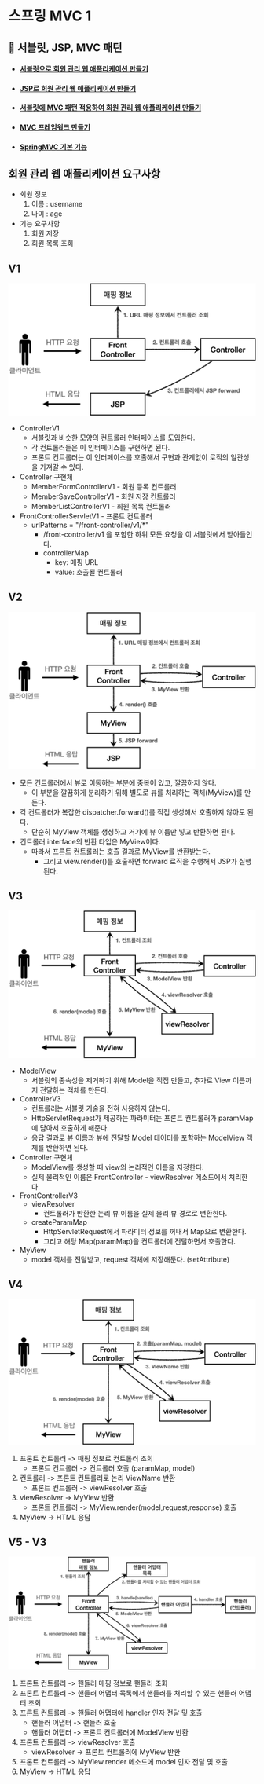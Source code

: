 # 스프링 MVC 1

## 🚀 서블릿, JSP, MVC 패턴
- #### [서블릿으로 회원 관리 웹 애플리케이션 만들기](https://github.com/jingyu9804/servlet/tree/main/src/main/java/hello/servlet/web/servlet)
- #### [JSP로 회원 관리 웹 애플리케이션 만들기](https://github.com/jingyu9804/servlet/tree/main/src/main/webapp/jsp)
- #### [서블릿에 MVC 패턴 적용하여 회원 관리 웹 애플리케이션 만들기](https://github.com/jingyu9804/servlet/tree/main/src/main/java/hello/servlet/web/servletmvc)
- #### [MVC 프레임워크 만들기](https://github.com/jingyu9804/servlet/tree/main/src/main/java/hello/servlet/web/frontcontroller)
- #### [SpringMVC 기본 기능](https://github.com/jingyu9804/servlet/tree/main/src/main/java/hello/servlet/web/springmvc)

## 회원 관리 웹 애플리케이션 요구사항
  - 회원 정보
    1. 이름 : username
    2. 나이 : age
  - 기능 요구사항
    1. 회원 저장
    2. 회원 목록 조회

## V1
![img.png](img.png)
- ControllerV1
  - 서블릿과 비슷한 모양의 컨트롤러 인터페이스를 도입한다.
  - 각 컨트롤러들은 이 인터페이스를 구현하면 된다.
  - 프론트 컨트롤러는 이 인터페이스를 호출해서 구현과 관계없이 로직의 일관성을 가져갈 수 있다.
- Controller 구현체
  - MemberFormControllerV1 - 회원 등록 컨트롤러
  - MemberSaveControllerV1 - 회원 저장 컨트롤러
  - MemberListControllerV1 - 회원 목록 컨트롤러
- FrontControllerServletV1 - 프론트 컨트롤러
  - urlPatterns = "/front-controller/v1/*"
    - /front-controller/v1 을 포함한 하위 모든 요청을 이 서블릿에서 받아들인다.
    - controllerMap
      - key: 매핑 URL
      - value: 호출될 컨트롤러

## V2
![img_1.png](img_1.png)
- 모든 컨트롤러에서 뷰로 이동하는 부분에 중복이 있고, 깔끔하지 않다.
  - 이 부분을 깔끔하게 분리하기 위해 별도로 뷰를 처리하는 객체(MyView)를 만든다.
- 각 컨트롤러가 복잡한 dispatcher.forward()를 직접 생성해서 호출하지 않아도 된다.
  - 단순히 MyView 객체를 생성하고 거기에 뷰 이름만 넣고 반환하면 된다.
- 컨트롤러 interface의 반환 타입은 MyView이다.
  - 따라서 프론트 컨트롤러는 호출 결과로 MyView를 반환받는다.
    - 그리고 view.render()를 호출하면 forward 로직을 수행해서 JSP가 실행된다.

## V3
![img_2.png](img_2.png)
- ModelView
  - 서블릿의 종속성을 제거하기 위해 Model을 직접 만들고, 추가로 View 이름까지 전달하는 객체를 만든다.
- ControllerV3
  - 컨트롤러는 서블릿 기술을 전혀 사용하지 않는다.
  - HttpServletRequest가 제공하는 파라미터는 프론트 컨트롤러가 paramMap에 담아서 호출하게 해준다.
  - 응답 결과로 뷰 이름과 뷰에 전달할 Model 데이터를 포함하는 ModelView 객체를 반환하면 된다.
- Controller 구현체
  - ModelView를 생성할 때 view의 논리적인 이름을 지정한다.
  - 실제 물리적인 이름은 FrontController - viewResolver 메소드에서 처리한다.
- FrontControllerV3
  - viewResolver
    - 컨트롤러가 반환한 논리 뷰 이름을 실제 물리 뷰 경로로 변환한다.
  - createParamMap
    - HttpServletRequest에서 파라미터 정보를 꺼내서 Map으로 변환한다.
    - 그리고 해당 Map(paramMap)을 컨트롤러에 전달하면서 호출한다.
- MyView
  - model 객체를 전달받고, request 객체에 저장해둔다. (setAttribute)

## V4
![img_3.png](img_3.png)
1. 프론트 컨트롤러 -> 매핑 정보로 컨트롤러 조회
   - 프론트 컨트롤러 -> 컨트롤러 호출 (paramMap, model)
2. 컨트롤러 -> 프론트 컨트롤러로 논리 ViewName 반환
   - 프론트 컨트롤러 -> viewResolver 호출
3. viewResolver -> MyView 반환
   - 프론트 컨트롤러 -> MyView.render(model,request,response) 호출
4. MyView -> HTML 응답

## V5 - V3
![img_4.png](img_4.png)
1. 프론트 컨트롤러 -> 핸들러 매핑 정보로 핸들러 조회
2. 프론트 컨트롤러 -> 핸들러 어댑터 목록에서 핸들러를 처리할 수 있는 핸들러 어댑터 조회
3. 프론트 컨트롤러 -> 핸들러 어댑터에 handler 인자 전달 및 호출
   - 핸들러 어댑터 -> 핸들러 호출
   - 핸들러 어댑터 -> 프론트 컨트롤러에 ModelView 반환
4. 프론트 컨트롤러 -> viewResolver 호출
   - viewResolver -> 프론트 컨트롤러에 MyView 반환
5. 프론트 컨트롤러 -> MyView.render 메소드에 model 인자 전달 및 호출
6. MyView -> HTML 응답
